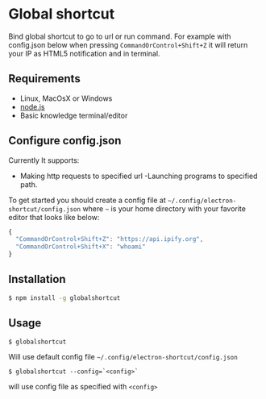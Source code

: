 # Global shortcut

Bind global shortcut to go to url or run command. For example with config.json below when pressing `CommandOrControl+Shift+Z` it will return your IP as HTML5 notification and in terminal.

## Requirements

- Linux, MacOsX or Windows
- [node.js](https://nodejs.org/en/download/)
- Basic knowledge terminal/editor

## Configure config.json

Currently It supports:

- Making http requests to specified url
 -Launching programs to specified path. 
 
To get started you should create a config file at `~/.config/electron-shortcut/config.json` where `~` is your home directory with your favorite editor that looks like below:
 
```javascript
{
  "CommandOrControl+Shift+Z": "https://api.ipify.org",
  "CommandOrControl+Shift+X": "whoami"
}
```


## Installation

```bash
$ npm install -g globalshortcut
```

## Usage

```bash
$ globalshortcut
```

Will use default config file `~/.config/electron-shortcut/config.json`
 
```
$ globalshortcut --config=`<config>`
```

will use config file as specified with `<config>`
